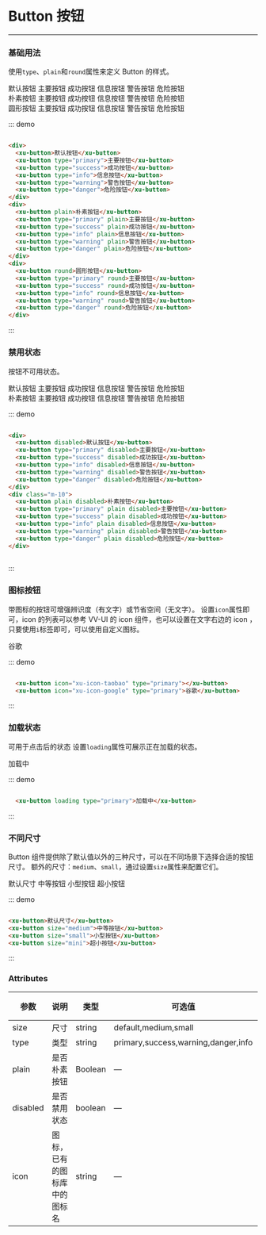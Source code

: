 
<style lang="scss">
  .demo-block {
    .xu-button + .xu-button {
      margin-left:10px;
    }
  }
</style>

# Button 按钮
<!-- {.md} -->
----
<!-- {.md} -->

### 基础用法
<!-- {.md} -->
使用```type```、```plain```和```round```属性来定义 Button 的样式。

<div class="demo-block">
  <div>
    <xu-button>默认按钮</xu-button>
    <xu-button type="primary">主要按钮</xu-button>
    <xu-button type="success">成功按钮</xu-button>
    <xu-button type="info">信息按钮</xu-button>
    <xu-button type="warning">警告按钮</xu-button>
    <xu-button type="danger">危险按钮</xu-button>
  </div>
  <div class="m-10">
    <xu-button plain>朴素按钮</xu-button>
    <xu-button type="primary" plain>主要按钮</xu-button>
    <xu-button type="success" plain>成功按钮</xu-button>
    <xu-button type="info" plain>信息按钮</xu-button>
    <xu-button type="warning" plain>警告按钮</xu-button>
    <xu-button type="danger" plain>危险按钮</xu-button>
  </div>
  <div class="m-10">
    <xu-button round>圆形按钮</xu-button>
    <xu-button type="primary" round>主要按钮</xu-button>
    <xu-button type="success" round>成功按钮</xu-button>
    <xu-button type="info" round>信息按钮</xu-button>
    <xu-button type="warning" round>警告按钮</xu-button>
    <xu-button type="danger" round>危险按钮</xu-button>
  </div>
</div>

::: demo
```html

<div>
  <xu-button>默认按钮</xu-button>
  <xu-button type="primary">主要按钮</xu-button>
  <xu-button type="success">成功按钮</xu-button>
  <xu-button type="info">信息按钮</xu-button>
  <xu-button type="warning">警告按钮</xu-button>
  <xu-button type="danger">危险按钮</xu-button>
</div>
<div>
  <xu-button plain>朴素按钮</xu-button>
  <xu-button type="primary" plain>主要按钮</xu-button>
  <xu-button type="success" plain>成功按钮</xu-button>
  <xu-button type="info" plain>信息按钮</xu-button>
  <xu-button type="warning" plain>警告按钮</xu-button>
  <xu-button type="danger" plain>危险按钮</xu-button>
</div>
<div>
  <xu-button round>圆形按钮</xu-button>
  <xu-button type="primary" round>主要按钮</xu-button>
  <xu-button type="success" round>成功按钮</xu-button>
  <xu-button type="info" round>信息按钮</xu-button>
  <xu-button type="warning" round>警告按钮</xu-button>
  <xu-button type="danger" round>危险按钮</xu-button>
</div>

```
:::

### 禁用状态
<!-- {.md} -->

按钮不可用状态。

<div class="demo-block">
  <div>
    <xu-button disabled>默认按钮</xu-button>
    <xu-button type="primary" disabled>主要按钮</xu-button>
    <xu-button type="success" disabled>成功按钮</xu-button>
    <xu-button type="info" disabled>信息按钮</xu-button>
    <xu-button type="warning" disabled>警告按钮</xu-button>
    <xu-button type="danger" disabled>危险按钮</xu-button>
  </div>
  <div class="m-10">
    <xu-button plain disabled>朴素按钮</xu-button>
    <xu-button type="primary" plain disabled>主要按钮</xu-button>
    <xu-button type="success" plain disabled>成功按钮</xu-button>
    <xu-button type="info" plain disabled>信息按钮</xu-button>
    <xu-button type="warning" plain disabled>警告按钮</xu-button>
    <xu-button type="danger" plain disabled>危险按钮</xu-button>
  </div>
</div>

::: demo
```html

<div>
  <xu-button disabled>默认按钮</xu-button>
  <xu-button type="primary" disabled>主要按钮</xu-button>
  <xu-button type="success" disabled>成功按钮</xu-button>
  <xu-button type="info" disabled>信息按钮</xu-button>
  <xu-button type="warning" disabled>警告按钮</xu-button>
  <xu-button type="danger" disabled>危险按钮</xu-button>
</div>
<div class="m-10">
  <xu-button plain disabled>朴素按钮</xu-button>
  <xu-button type="primary" plain disabled>主要按钮</xu-button>
  <xu-button type="success" plain disabled>成功按钮</xu-button>
  <xu-button type="info" plain disabled>信息按钮</xu-button>
  <xu-button type="warning" plain disabled>警告按钮</xu-button>
  <xu-button type="danger" plain disabled>危险按钮</xu-button>
</div>
  
```
:::

### 图标按钮
<!-- {.md} -->

带图标的按钮可增强辨识度（有文字）或节省空间（无文字）。
设置```icon```属性即可，icon 的列表可以参考 VV-UI 的 icon 组件，也可以设置在文字右边的 icon ，只要使用```i```标签即可，可以使用自定义图标。
<div class="demo-block">
  <xu-button icon="xu-icon-taobao" type="primary"></xu-button>
  <xu-button icon="xu-icon-google" type="primary">谷歌</xu-button>
</div>

::: demo
```html

  <xu-button icon="xu-icon-taobao" type="primary"></xu-button>
  <xu-button icon="xu-icon-google" type="primary">谷歌</xu-button>

```
:::

### 加载状态
<!-- {.md} -->

可用于点击后的状态
设置```loading```属性可展示正在加载的状态。
<div class="demo-block">
  <xu-button loading type="primary">加载中</xu-button>
</div>

::: demo
```html

  <xu-button loading type="primary">加载中</xu-button>

```
:::

### 不同尺寸
<!-- {.md} -->

Button 组件提供除了默认值以外的三种尺寸，可以在不同场景下选择合适的按钮尺寸。
额外的尺寸：```medium```、```small```，通过设置```size```属性来配置它们。
<div class="demo-block">
  <xu-button>默认尺寸</xu-button>
  <xu-button size="medium">中等按钮</xu-button>
  <xu-button size="small">小型按钮</xu-button>
  <xu-button size="mini">超小按钮</xu-button>
</div>

::: demo
```html

<xu-button>默认尺寸</xu-button>
<xu-button size="medium">中等按钮</xu-button>
<xu-button size="small">小型按钮</xu-button>
<xu-button size="mini">超小按钮</xu-button>

```
:::

### Attributes
<!-- {.md} -->

| 参数      | 说明    | 类型      | 可选值       | 默认值   |
|---------- |-------- |---------- |-------------  |-------- |
| size     | 尺寸   | string  |   default,medium,small            |    —     |
| type     | 类型   | string    |   primary,success,warning,danger,info |     —    |
| plain     | 是否朴素按钮   | Boolean    | — | false   |
| disabled  | 是否禁用状态    | boolean   | —   | false   |
| icon  | 图标，已有的图标库中的图标名 | string   |  —  |  —  |
